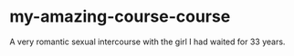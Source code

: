 # my-amazing-course-course
A very romantic sexual intercourse with the girl I had waited for 33 years.
